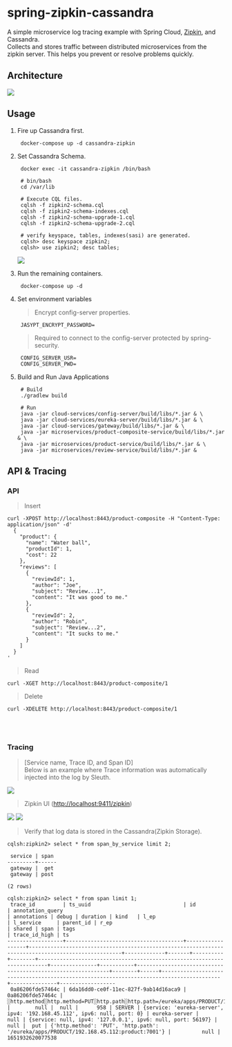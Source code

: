 # spring-zipkin-cassandra
A simple microservice log tracing example with Spring Cloud, <a href="https://github.com/openzipkin/zipkin">Zipkin</a>, and Cassandra.
<br>
Collects and stores traffic between distributed microservices from the zipkin server. This helps you prevent or resolve problems quickly.

## Architecture
<img src="https://user-images.githubusercontent.com/17774927/167255362-02e26181-92b8-4b8f-af63-00827c72f3a8.png">

## Usage

1. Fire up Cassandra first.

        docker-compose up -d cassandra-zipkin
        
2. Set Cassandra Schema.
        
        docker exec -it cassandra-zipkin /bin/bash
        
        # bin/bash
        cd /var/lib
        
        # Execute CQL files.
        cqlsh -f zipkin2-schema.cql
        cqlsh -f zipkin2-schema-indexes.cql
        cqlsh -f zipkin2-schema-upgrade-1.cql
        cqlsh -f zipkin2-schema-upgrade-2.cql
        
        # verify keyspace, tables, indexes(sasi) are generated.
        cqlsh> desc keyspace zipkin2;
        cqlsh> use zipkin2; desc tables;

      <img src="https://user-images.githubusercontent.com/17774927/167257152-0c9b94b3-693b-4a59-8903-ff30687dac9c.png">

3. Run the remaining containers.
      
        docker-compose up -d

4. Set environment variables

      > Encrypt config-server properties.

        JASYPT_ENCRYPT_PASSWORD=

      > Required to connect to the config-server protected by spring-security.

        CONFIG_SERVER_USR=
        CONFIG_SERVER_PWD=
          
5. Build and Run Java Applications

        # Build
        ./gradlew build
        
        # Run
        java -jar cloud-services/config-server/build/libs/*.jar & \
        java -jar cloud-services/eureka-server/build/libs/*.jar & \
        java -jar cloud-services/gateway/build/libs/*.jar & \
        java -jar microservices/product-composite-service/build/libs/*.jar & \
        java -jar microservices/product-service/build/libs/*.jar & \
        java -jar microservices/review-service/build/libs/*.jar &
        
## API & Tracing

### API
> Insert

    curl -XPOST http://localhost:8443/product-composite -H "Content-Type: application/json" -d'
      {
        "product": {
          "name": "Water ball",
          "productId": 1,
          "cost": 22
        },
        "reviews": [
          {
            "reviewId": 1,
            "author": "Joe",
            "subject": "Review...1",
            "content": "It was good to me."
          },
          {
            "reviewId": 2,
            "author": "Robin",
            "subject": "Review...2",
            "content": "It sucks to me."
          }
        ]
      }
    '
    
> Read

    curl -XGET http://localhost:8443/product-composite/1 
    
> Delete

    curl -XDELETE http://localhost:8443/product-composite/1

<br><br>
### Tracing

> [Service name, Trace ID, and Span ID]
<br>Below is an example where Trace information was automatically injected into the log by Sleuth.
<img src="https://user-images.githubusercontent.com/17774927/167258140-4f4f0d55-e8d6-40a2-a9a4-7154b308caf6.png">
<br>

> Zipkin UI (<a href="http://localhost:9411/zipkin">http://localhost:9411/zipkin</a>)
<img src="https://user-images.githubusercontent.com/17774927/167257940-21b02b55-870b-42fc-8eaf-677b86a82f4b.png">
<img src="https://user-images.githubusercontent.com/17774927/167257953-cbdb9446-0631-4491-ba8f-575b0a768b0a.png">

> Verify that log data is stored in the Cassandra(Zipkin Storage).

    cqlsh:zipkin2> select * from span_by_service limit 2;

     service | span
    ---------+------
     gateway |  get
     gateway | post

    (2 rows)
    
    cqlsh:zipkin2> select * from span limit 1;
     trace_id         | ts_uuid                              | id               | annotation_query                                                                                   | annotations | debug | duration | kind   | l_ep                                                                    | l_service     | parent_id | r_ep                                                        | shared | span | tags                                                                                    | trace_id_high | ts
    ------------------+--------------------------------------+------------------+----------------------------------------------------------------------------------------------------+-------------+-------+----------+--------+-------------------------------------------------------------------------+---------------+-----------+-------------------------------------------------------------+--------+------+-----------------------------------------------------------------------------------------+---------------+------------------
     0a86206fde57464c | 6da16dd0-ce0f-11ec-827f-9ab14d16aca9 | 0a86206fde57464c | ░http.method░http.method=PUT░http.path░http.path=/eureka/apps/PRODUCT/192.168.45.112:product:7001░ |        null |  null |      958 | SERVER | {service: 'eureka-server', ipv4: '192.168.45.112', ipv6: null, port: 0} | eureka-server |      null | {service: null, ipv4: '127.0.0.1', ipv6: null, port: 56197} |   null |  put | {'http.method': 'PUT', 'http.path': '/eureka/apps/PRODUCT/192.168.45.112:product:7001'} |          null | 1651932620077538
